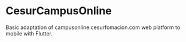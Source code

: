 # CesurCampusOnline
Basic adaptation of campusonline.cesurfomacion.com web platform to mobile with Flutter.
